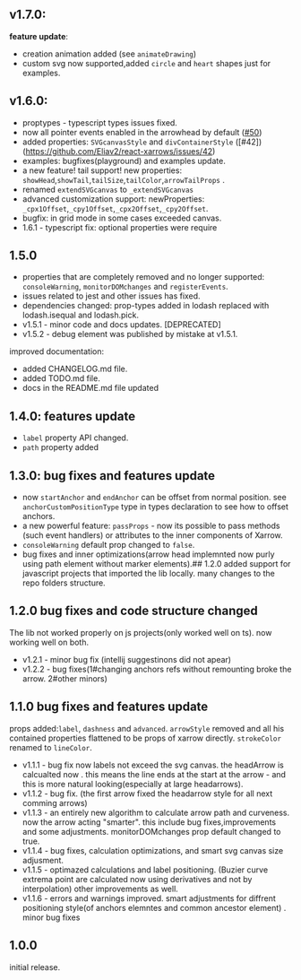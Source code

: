 ## v1.7.0:
**feature update**:
- creation animation added (see `animateDrawing`)
- custom svg now supported,added `circle` and `heart` shapes just for examples. 

## v1.6.0: 
- proptypes - typescript types issues fixed.
- now all pointer events enabled in the arrowhead by default ([#50](https://github.com/Eliav2/react-xarrows/issues/50))
- added properties: `SVGcanvasStyle` and `divContainerStyle` ([#42])(https://github.com/Eliav2/react-xarrows/issues/42)
- examples: bugfixes(playground) and examples update.
- a new feature! tail support!  new properties: `showHead`,`showTail`,`tailSize`,`tailColor`,`arrowTailProps` .
- renamed `extendSVGcanvas` to `_extendSVGcanvas`
- advanced customization support: newProperties: `_cpx1Offset`,`_cpy1Offset`,`_cpx2Offset`,`_cpy2Offset`.
- bugfix: in grid mode in some cases exceeded canvas.
- 1.6.1 - typescript fix: optional properties were require

## 1.5.0 
- properties that are completely removed and no longer supported: `consoleWarning`, `monitorDOMchanges` and `registerEvents`.
- issues related to jest and other issues has fixed.
- dependencies changed: prop-types added in lodash replaced with lodash.isequal and lodash.pick.
- v1.5.1 - minor code and docs updates. [DEPRECATED]
- v1.5.2 - debug element was published by mistake at v1.5.1. 

improved documentation:
- added CHANGELOG.md file.
- added TODO.md file.
- docs in the README.md file updated

## 1.4.0: features update
- `label` property API changed.
- `path` property added

## 1.3.0: bug fixes and features update
- now `startAnchor` and `endAnchor` can be offset from normal position. see `anchorCustomPositionType` type in types declaration to see how to offset anchors.
- a new powerful feature: `passProps` - now its possible to pass methods (such event handlers) or attributes to the inner components of Xarrow.
- `consoleWarning` default prop changed to `false`.
- bug fixes and inner optimizations(arrow head implemnted now purly using path element without marker elements).## 1.2.0 
added support for javascript projects that imported the lib locally. many changes to the repo folders structure.

## 1.2.0 bug fixes and code structure changed
The lib not worked properly on js projects(only worked well on ts).  now working well on both.
- v1.2.1 - minor bug fix (intellij suggestinons did not apear)
- v1.2.2 - bug fixes(1#changing anchors refs without remounting broke the arrow. 2#other minors)


## 1.1.0 bug fixes and features update
props added:`label`, `dashness` and `advanced`.
`arrowStyle` removed and all his contained properties flattened to be props of xarrow directly. `strokeColor` renamed to `lineColor`.
- v1.1.1 - bug fix now labels not exceed the svg canvas. the headArrow is calcualted now . this means the line ends at the start at the arrow - and this is more natural looking(especially at large headarrows).
- v1.1.2 - bug fix. (the first arrow fixed the headarrow style for all next comming arrows)
- v1.1.3 - an entirely new algorithm to calculate arrow path and curveness. now the arrow acting "smarter". this include bug fixes,improvements and some adjustments.
           monitorDOMchanges prop default changed to true.
- v1.1.4 - bug fixes, calculation optimizations, and smart svg canvas size adjusment.
- v1.1.5 - optimazed calculations and label positioning. (Buzier curve extrema point are calculated now using derivatives and not by interpolation) other improvements as well.
- v1.1.6 - errors and warnings improved. smart adjustments for diffrent positioning style(of anchors elemntes and common ancestor element) . minor bug fixes

## 1.0.0
initial release.

